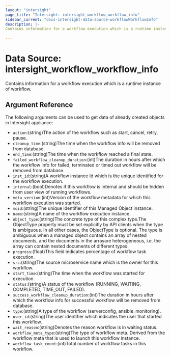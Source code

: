 ```yaml
---
layout: "intersight"
page_title: "Intersight: intersight_workflow_workflow_info"
sidebar_current: "docs-intersight-data-source-workflowWorkflowInfo"
description: |-
Contains information for a workflow execution which is a runtime instance of workflow.

---
```


# Data Source: intersight_workflow_workflow_info
Contains information for a workflow execution which is a runtime instance of workflow.

## Argument Reference
The following arguments can be used to get data of already created objects in Intersight appliance:
* `action`:(string)The action of the workflow such as start, cancel, retry, pause.
* `cleanup_time`:(string)The time when the workflow info will be removed from database.
* `end_time`:(string)The time when the workflow reached a final state.
* `failed_workflow_cleanup_duration`:(int)The duration in hours after which the workflow info for failed, terminated or timed out workflow will be removed from database.
* `inst_id`:(string)A workflow instance Id which is the unique identified for the workflow execution.
* `internal`:(bool)Denotes if this workflow is internal and should be hidden from user view of running workflows.
* `meta_version`:(int)Version of the workflow metadata for which this workflow execution was started.
* `moid`:(string)The unique identifier of this Managed Object instance.
* `name`:(string)A name of the workflow execution instance.
* `object_type`:(string)The concrete type of this complex type.The ObjectType property must be set explicitly by API clients when the type is ambiguous. In all other cases, the ObjectType is optional. The type is ambiguous when a managed object contains an array of nested documents, and the documents in the arrayare heterogeneous, i.e. the array can contain nested documents of different types.
* `progress`:(float)This field indicates percentage of workflow task execution.
* `src`:(string)The source microservice name which is the owner for this workflow.
* `start_time`:(string)The time when the workflow was started for execution.
* `status`:(string)A status of the workflow (RUNNING, WAITING, COMPLETED, TIME_OUT, FAILED).
* `success_workflow_cleanup_duration`:(int)The duration in hours after which the workflow info for successful workflow will be removed from database.
* `type`:(string)A type of the workflow (serverconfig, ansible_monitoring).
* `user_id`:(string)The user identifier which indicates the user that started this workflow.
* `wait_reason`:(string)Denotes the reason workflow is in waiting status.
* `workflow_meta_type`:(string)The type of workflow meta. Derived from the workflow meta that is used to launch this workflow instance.
* `workflow_task_count`:(int)Total number of workflow tasks in this workflow.
